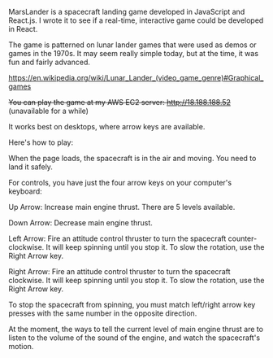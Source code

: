 MarsLander is a spacecraft landing game developed in JavaScript and React.js. I wrote it to see if a real-time, interactive game could be developed in React.

The game is patterned on lunar lander games that were used as demos or games in the 1970s. It may seem really simple today, but at the time, it was fun and fairly advanced.

https://en.wikipedia.org/wiki/Lunar_Lander_(video_game_genre)#Graphical_games

~~You can play the game at my AWS EC2 server: http://18.188.188.52~~ (unavailable for a while)

It works best on desktops, where arrow keys are available.

Here's how to play:

When the page loads, the spacecraft is in the air and moving. You need to land it safely.

For controls, you have just the four arrow keys on your computer's keyboard:

Up Arrow: Increase main engine thrust. There are 5 levels available.

Down Arrow: Decrease main engine thrust.

Left Arrow: Fire an attitude control thruster to turn the spacecraft counter-clockwise. It will keep spinning until you stop it.  To slow the rotation, use the Right Arrow key.

Right Arrow: Fire an attitude control thruster to turn the spacecraft clockwise. It will keep spinning until you stop it.  To slow the rotation, use the Right Arrow key.

To stop the spacecraft from spinning, you must match left/right arrow key presses with the same number in the opposite direction.

At the moment, the ways to tell the current level of main engine thrust are to listen to the volume of the sound of the engine, and watch the spacecraft's motion.
